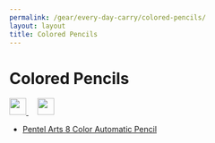 ```yaml
---
permalink: /gear/every-day-carry/colored-pencils/
layout: layout
title: Colored Pencils
---
```


<div class="center">

   <h1>Colored Pencils</h1>
   
   <a href="https://github.com/StevenTammen/steventammen.github.io/edit/master/pages/gear/every-day-carry/colored-pencils.md" target="_blank">
     <img src="https://steventammen.github.io/assets/images/GitHub.png" height="30" width="30">
   </a> &nbsp; &nbsp;
   
   <a href="http://prose.io/#StevenTammen/steventammen.github.io/edit/master/pages/gear/every-day-carry/colored-pencils.md" target="_blank">
     <img src="https://steventammen.github.io/assets/images/Prose.png" height="30" width="30">
   </a>
   
</div>

- [Pentel Arts 8 Color Automatic Pencil](https://www.amazon.com/gp/product/B001PMJZ3K/)
